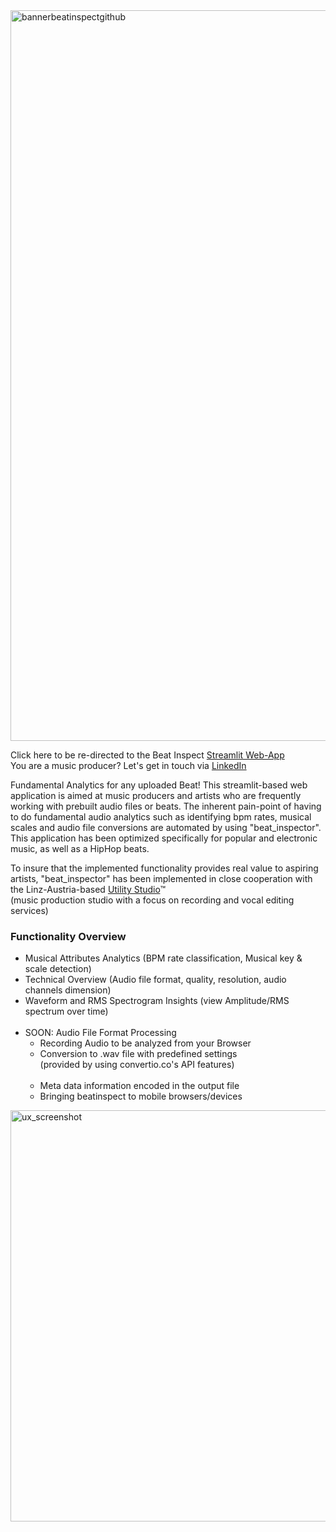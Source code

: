 <img width="1169" alt="bannerbeatinspectgithub" src="https://user-images.githubusercontent.com/82606558/165094162-2e72b004-86bb-4552-8b74-e2f0ed569935.png">


Click here to be re-directed to the Beat Inspect [Streamlit Web-App](https://share.streamlit.io/stefanrmmr/beatinspect/main)<br/>
You are a music producer? Let's get in touch via [LinkedIn](https://www.linkedin.com/in/stefanrmmr/)

Fundamental Analytics for any uploaded Beat!
This streamlit-based web application is aimed at music producers and artists who are frequently working with prebuilt audio files or beats. The inherent pain-point of having to do fundamental audio analytics such as identifying bpm rates, musical scales and audio file conversions are automated by using "beat_inspector". This application has been optimized specifically for popular and electronic music, as well as a HipHop beats.

To insure that the implemented functionality provides real value to aspiring artists, "beat_inspector" has been implemented in close cooperation with the Linz-Austria-based [Utility Studio](https://utility-studio.com/)™ <br/>(music production studio with a focus on recording and vocal editing services)


### Functionality Overview
- Musical Attributes Analytics (BPM rate classification, Musical key & scale detection)
- Technical Overview (Audio file format, quality, resolution, audio channels dimension)
- Waveform and RMS Spectrogram Insights (view Amplitude/RMS spectrum over time)<br/><br/>
- SOON: Audio File Format Processing
  - Recording Audio to be analyzed from your Browser
  - Conversion to .wav file with predefined settings<br/>(provided by using convertio.co's API features)<br/><br/>
  - Meta data information encoded in the output file
  - Bringing beatinspect to mobile browsers/devices

<img width="658" alt="ux_screenshot" src="https://user-images.githubusercontent.com/82606558/163827628-f27058de-5d44-4002-a12d-a3c041720231.png">
